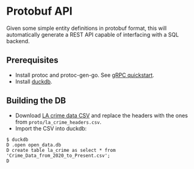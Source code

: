# Protobuf API

Given some simple entity definitions in protobuf format, this will automatically generate a REST API capable of interfacing with a SQL backend.

## Prerequisites

- Install protoc and protoc-gen-go. See [gRPC quickstart](https://grpc.io/docs/languages/go/quickstart/).
- Install [duckdb](https://duckdb.org/#quickinstall).

## Building the DB
- Download [LA crime data CSV](https://data.lacity.org/api/views/2nrs-mtv8/rows.csv?accessType=DOWNLOAD) and replace the headers with the ones from `proto/la_crime_headers.csv`.
- Import the CSV into duckdb:
```
$ duckdb
D .open open_data.db
D create table la_crime as select * from 'Crime_Data_from_2020_to_Present.csv';
D
```
